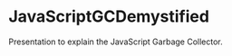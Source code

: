 JavaScriptGCDemystified
=======================

Presentation to explain the JavaScript Garbage Collector.
